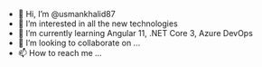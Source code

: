 - 👋 Hi, I’m @usmankhalid87
- 👀 I’m interested in all the new technologies
- 🌱 I’m currently learning Angular 11, .NET Core 3, Azure DevOps
- 💞️ I’m looking to collaborate on ...
- 📫 How to reach me ...

<!---
usmankhalid87/usmankhalid87 is a ✨ special ✨ repository because its `README.md` (this file) appears on your GitHub profile.
You can click the Preview link to take a look at your changes.
--->
